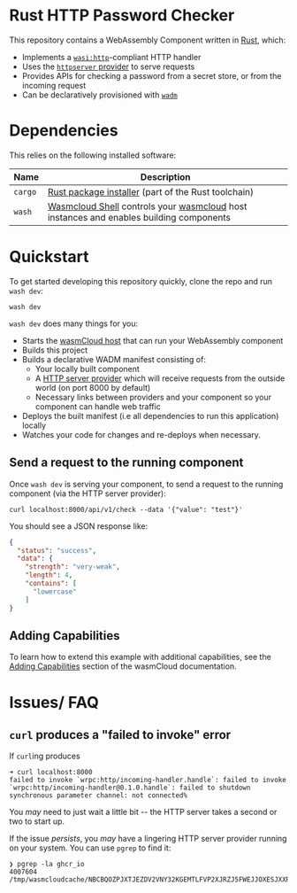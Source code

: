 # Rust HTTP Password Checker

This repository contains a WebAssembly Component written in [Rust][rust], which:

- Implements a [`wasi:http`][wasi-http]-compliant HTTP handler
- Uses the [`httpserver` provider][httpserver-provider] to serve requests
- Provides APIs for checking a password from a secret store, or from the incoming request
- Can be declaratively provisioned with [`wadm`][wadm]

[wasi-http]: https://github.com/WebAssembly/wasi-http
[httpserver-provider]: https://github.com/wasmCloud/wasmCloud/tree/main/crates/providers/http-server
[httpserver-interface]: https://github.com/wasmCloud/interfaces/tree/main/httpserver
[wadm]: https://github.com/wasmCloud/wadm
[wasmcloud]: https://wasmcloud.com/docs/intro
[rust]: https://rust-lang.org

# Dependencies

This relies on the following installed software:

| Name    | Description                                                                                                 |
|---------|-------------------------------------------------------------------------------------------------------------|
| `cargo` | [Rust package installer][cargo] (part of the Rust toolchain)                                                |
| `wash`  | [Wasmcloud Shell][wash] controls your [wasmcloud][wasmcloud] host instances and enables building components |

[wash]: https://github.com/wasmCloud/wasmCloud/tree/main/crates/wash
[cargo]: https://doc.rust-lang.org/cargo

# Quickstart

To get started developing this repository quickly, clone the repo and run `wash dev`:

```console
wash dev
```

`wash dev` does many things for you:

- Starts the [wasmCloud host][wasmcloud-host] that can run your WebAssembly component
- Builds this project
- Builds a declarative WADM manifest consisting of:
  - Your locally built component
  - A [HTTP server provider][httpserver-provider] which will receive requests from the outside world (on port 8000 by default)
  - Necessary links between providers and your component so your component can handle web traffic
- Deploys the built manifest (i.e all dependencies to run this application) locally
- Watches your code for changes and re-deploys when necessary.

[wasmcloud-host]: https://wasmcloud.com/docs/concepts/hosts

## Send a request to the running component

Once `wash dev` is serving your component, to send a request to the running component (via the HTTP server provider):

```console
curl localhost:8000/api/v1/check --data '{"value": "test"}'
```

You should see a JSON response like:

```json
{
  "status": "success",
  "data": {
    "strength": "very-weak",
    "length": 4,
    "contains": [
      "lowercase"
    ]
}
```

## Adding Capabilities

To learn how to extend this example with additional capabilities, see the [Adding Capabilities](https://wasmcloud.com/docs/tour/adding-capabilities?lang=rust) section of the wasmCloud documentation.

# Issues/ FAQ

<summary>
<description>

## `curl` produces a "failed to invoke" error

</description>

If `curl`ing produces

```
➜ curl localhost:8000
failed to invoke `wrpc:http/incoming-handler.handle`: failed to invoke `wrpc:http/incoming-handler@0.1.0.handle`: failed to shutdown synchronous parameter channel: not connected%
```

You *may* need to just wait a little bit -- the HTTP server takes a second or two to start up.

If the issue *persists*, you *may* have a lingering HTTP server provider running on your system. You can use `pgrep` to find it:

```console
❯ pgrep -la ghcr_io
4007604 /tmp/wasmcloudcache/NBCBQOZPJXTJEZDV2VNY32KGEMTLFVP2XJRZJ5FWEJJOXESJXXR2RO46/ghcr_io_wasmcloud_http_server_0_23_1
```

</summary>
